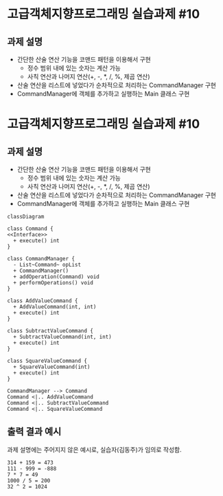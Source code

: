 # 고급객체지향프로그래밍 실습과제 #10

## 과제 설명

* 간단한 산술 연산 기능을 코맨드 패턴을 이용해서 구현
  * 정수 범위 내에 있는 숫자는 계산 가능
  * 사칙 연산과 나머지 연산(+, -, *, /, %, 제곱 연산)
* 산술 연산을 리스트에 넣었다가 순차적으로 처리하는 CommandManager 구현
* CommandManager에 객체를 추가하고 실행하는 Main 클래스 구현

# 고급객체지향프로그래밍 실습과제 #10

## 과제 설명

* 간단한 산술 연산 기능을 코맨드 패턴을 이용해서 구현
  * 정수 범위 내에 있는 숫자는 계산 가능
  * 사칙 연산과 나머지 연산(+, -, *, /, %, 제곱 연산)
* 산술 연산을 리스트에 넣었다가 순차적으로 처리하는 CommandManager 구현
* CommandManager에 객체를 추가하고 실행하는 Main 클래스 구현

```mermaid성
classDiagram

class Command {
<<Interface>>
  + execute() int
}

class CommandManager {
  - List~Command~ opList
  + CommandManager() 
  + addOperation(Command) void
  + performOperations() void
}

class AddValueCommand {
  + AddValueCommand(int, int) 
  + execute() int
}

class SubtractValueCommand {
  + SubtractValueCommand(int, int) 
  + execute() int
}

class SquareValueCommand {
  + SquareValueCommand(int) 
  + execute() int
}

CommandManager --> Command
Command <|.. AddValueCommand 
Command <|.. SubtractValueCommand 
Command <|.. SquareValueCommand 
```

## 출력 결과 예시

과제 설명에는 주어지지 않은 예시로, 실습자(김동주)가 임의로 작성함.

```
314 + 159 = 473
111 - 999 = -888
7 * 7 = 49
1000 / 5 = 200
32 ^ 2 = 1024
```
